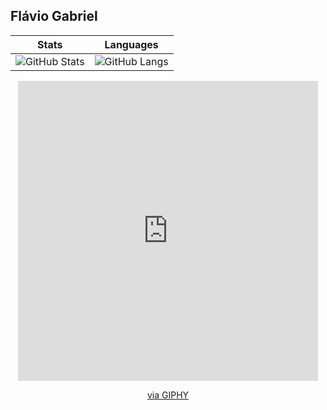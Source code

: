 ## Flávio Gabriel
| Stats                                     | Languages                   |
|--------------------------------------------------|---------------------------------------|
| ![GitHub Stats](https://github-readme-stats.vercel.app/api?username=FlavioGabrielB&show_icons=true&theme=aura) | ![GitHub Langs](https://github-readme-stats.vercel.app/api/top-langs/?username=FlavioGabrielB&theme=aura) |
<div class align="center"">
 <iframe src="https://giphy.com/embed/FKGqMd25QoAY1J51LM" width="480" height="480" frameBorder="0" class="giphy-embed" allowFullScreen></iframe><p><a href="https://giphy.com/gifs/FKGqMd25QoAY1J51LM">via GIPHY</a></p>
</div>
